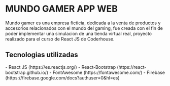 <h1>MUNDO GAMER APP WEB</h1>
Mundo gamer es una empresa ficticia, dedicada a la venta de productos y accesorios relacionados con el mundo del gaming, fue creada con el fin de poder implementar una simulacion de una tienda virtual real, proyecto realizado para el curso de React JS de Coderhouse.
<h2>Tecnologias utilizadas </h2>
- React JS (https://es.reactjs.org/)
- React-Bootstrap (https://react-bootstrap.github.io/)
- FontAwesome (https://fontawesome.com/)
- Firebase (https://firebase.google.com/docs?authuser=0&hl=es)
